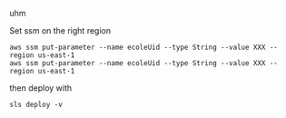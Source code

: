 
uhm


Set ssm on the right region

```
aws ssm put-parameter --name ecoleUid --type String --value XXX --region us-east-1
aws ssm put-parameter --name ecoleUid --type String --value XXX --region us-east-1
```

then deploy with

`sls deploy -v`
